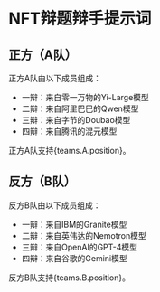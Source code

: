 # NFT辩题辩手提示词

## 正方（A队）

正方A队由以下成员组成：
- 一辩：来自零一万物的Yi-Large模型
- 二辩：来自阿里巴巴的Qwen模型
- 三辩：来自字节的Doubao模型
- 四辩：来自腾讯的混元模型

正方A队支持{teams.A.position}。

## 反方（B队）

反方B队由以下成员组成：
- 一辩：来自IBM的Granite模型
- 二辩：来自英伟达的Nemotron模型
- 三辩：来自OpenAI的GPT-4模型
- 四辩：来自谷歌的Gemini模型

反方B队支持{teams.B.position}。